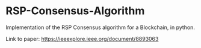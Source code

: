 # RSP-Consensus-Algorithm
Implementation of the RSP Consensus algorithm for a Blockchain, in python.

Link to paper: https://ieeexplore.ieee.org/document/8893063
